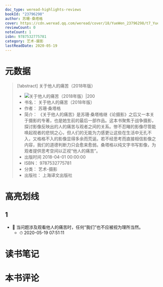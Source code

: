```yaml
---
doc_type: weread-highlights-reviews
bookId: "23796298"
author: 苏珊·桑塔格
cover: https://cdn.weread.qq.com/weread/cover/18/YueWen_23796298/t7_YueWen_23796298.jpg
reviewCount: 0
noteCount: 1
isbn: 9787532775781
category: 艺术-摄影
lastReadDate: 2020-05-19
---
```

# 元数据
> [!abstract] 关于他人的痛苦（2018年版）
> - ![ 关于他人的痛苦（2018年版）|200](https://cdn.weread.qq.com/weread/cover/18/YueWen_23796298/t7_YueWen_23796298.jpg)
> - 书名： 关于他人的痛苦（2018年版）
> - 作者： 苏珊·桑塔格
> - 简介： 《关于他人的痛苦》是苏珊·桑塔格继《论摄影》之后又一本关于摄影的专著，也是她生前的最后一部作品。这本书聚焦于战争摄影，探讨影像反映出的人的痛苦与观者之间的关系。惨不忍睹的影像尽管能唤起观者的悲悯之心，但人们的无能为力感更让这些在生活中无孔不入，又格格不入的影像显得多余而荒诞。若不经思考而直接相信影像之内容，我们的道德判断力只会愈来愈弱。桑塔格以纯文字书写影像，为观者提供思考空间以正视“他人的痛苦”。
> - 出版时间 2018-04-01 00:00:00
> - ISBN： 9787532775781
> - 分类： 艺术-摄影
> - 出版社： 上海译文出版社

# 高亮划线

## 1


- 📌 当问题涉及观看他人的痛苦时，任何“我们”也不应被视为理所当然。 
    - ⏱ 2020-05-19 07:51:11 
# 读书笔记

# 本书评论

